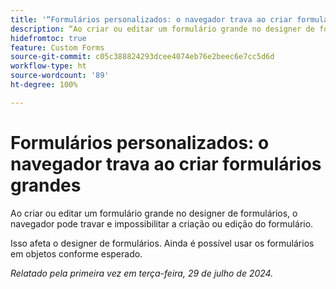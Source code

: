 ```yaml
---
title: '“Formulários personalizados: o navegador trava ao criar formulários grandes”'
description: “Ao criar ou editar um formulário grande no designer de formulários, o navegador pode travar e impossibilitar a criação ou edição do formulário.”
hidefromtoc: true
feature: Custom Forms
source-git-commit: c05c388824293dcee4074eb76e2beec6e7cc5d6d
workflow-type: ht
source-wordcount: '89'
ht-degree: 100%

---
```



# Formulários personalizados: o navegador trava ao criar formulários grandes

Ao criar ou editar um formulário grande no designer de formulários, o navegador pode travar e impossibilitar a criação ou edição do formulário.

Isso afeta o designer de formulários. Ainda é possível usar os formulários em objetos conforme esperado.

_Relatado pela primeira vez em terça-feira, 29 de julho de 2024._
